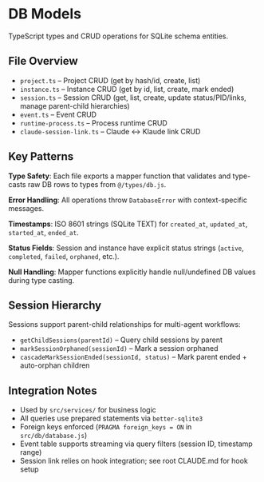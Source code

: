 # DB Models

TypeScript types and CRUD operations for SQLite schema entities.

## File Overview

- `project.ts` – Project CRUD (get by hash/id, create, list)
- `instance.ts` – Instance CRUD (get by id, list, create, mark ended)
- `session.ts` – Session CRUD (get, list, create, update status/PID/links, manage parent-child hierarchies)
- `event.ts` – Event CRUD
- `runtime-process.ts` – Process runtime CRUD
- `claude-session-link.ts` – Claude ↔ Klaude link CRUD

## Key Patterns

**Type Safety**: Each file exports a mapper function that validates and type-casts raw DB rows to types from `@/types/db.js`.

**Error Handling**: All operations throw `DatabaseError` with context-specific messages.

**Timestamps**: ISO 8601 strings (SQLite TEXT) for `created_at`, `updated_at`, `started_at`, `ended_at`.

**Status Fields**: Session and instance have explicit status strings (`active`, `completed`, `failed`, `orphaned`, etc.).

**Null Handling**: Mapper functions explicitly handle null/undefined DB values during type casting.

## Session Hierarchy

Sessions support parent-child relationships for multi-agent workflows:
- `getChildSessions(parentId)` – Query child sessions by parent
- `markSessionOrphaned(sessionId)` – Mark a session orphaned
- `cascadeMarkSessionEnded(sessionId, status)` – Mark parent ended + auto-orphan children

## Integration Notes

- Used by `src/services/` for business logic
- All queries use prepared statements via `better-sqlite3`
- Foreign keys enforced (`PRAGMA foreign_keys = ON` in `src/db/database.js`)
- Event table supports streaming via query filters (session ID, timestamp range)
- Session link relies on hook integration; see root CLAUDE.md for hook setup
